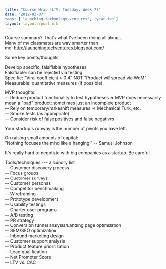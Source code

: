 ```yaml
---
title: "Course Wrap (LTV, Tuesday, Week 7)"
date: '2012-03-07'
tags: ['launching-technology-ventures', 'year-two']
layout: layouts/post.njk
---
```


Course summary? That's what I've been doing all along...\
Many of my classmates are way smarter than me: <http://launchingtechventures.blogspot.com/>

Some key points/thoughts:

Develop specific, falsifiable hypotheses\
Falsifiable: can be rejected via testing\
Specific: "Viral coefficient > 0.4" NOT "Product will spread via WoM"\
Measurable: quantitative measures (if possible)

MVP thoughts:\
-- Reduce product functionality to test hypotheses => MVP does necessarily mean a "bad" product; sometimes just an incomplete product\
-- Rely on temporary/makeshift measures => Mechanical Turk, etc.\
-- Smoke tests (as appropriate)\
-- Consider risk of false positives and false negatives

Your startup's runway is the number of pivots you have left.

On raising small amounts of capital:\
"Nothing focuses the mind like a hanging." -- Samuel Johnson

It's really hard to negotiate with big companies as a startup. Be careful.

Tools/techniques --- a laundry list\
-- Customer discovery process\
-- Focus groups\
-- Customer surveys\
-- Customer personas\
-- Competitor benchmarking\
-- Wireframing\
-- Prototype development\
-- Usability testings\
-- Charter user programs\
-- A/B testing\
-- PR strategy\
-- Conversion funnel analysis/Landing page optimization\
-- SEM/SEO optimization\
-- Inbound marketing design\
-- Customer support analysis\
-- Product feature prioritization\
-- Lead qualification\
-- Net Promoter Score\
-- LTV vs. CAC
